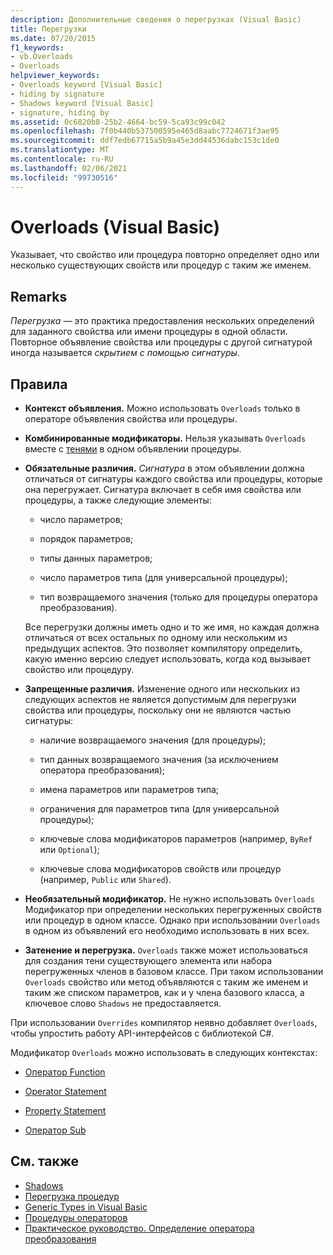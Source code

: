 ```yaml
---
description: Дополнительные сведения о перегрузках (Visual Basic)
title: Перегрузки
ms.date: 07/20/2015
f1_keywords:
- vb.Overloads
- Overloads
helpviewer_keywords:
- Overloads keyword [Visual Basic]
- hiding by signature
- Shadows keyword [Visual Basic]
- signature, hiding by
ms.assetid: 0c6820b8-25b2-4664-bc59-5ca93c99c042
ms.openlocfilehash: 7f0b440b537500595e465d8aabc7724671f3ae95
ms.sourcegitcommit: ddf7edb67715a5b9a45e3dd44536dabc153c1de0
ms.translationtype: MT
ms.contentlocale: ru-RU
ms.lasthandoff: 02/06/2021
ms.locfileid: "99730516"
---
```

# <a name="overloads-visual-basic"></a>Overloads (Visual Basic)

Указывает, что свойство или процедура повторно определяет одно или несколько существующих свойств или процедур с таким же именем.

## <a name="remarks"></a>Remarks

*Перегрузка* — это практика предоставления нескольких определений для заданного свойства или имени процедуры в одной области. Повторное объявление свойства или процедуры с другой сигнатурой иногда называется *скрытием с помощью сигнатуры*.

## <a name="rules"></a>Правила

- **Контекст объявления.** Можно использовать `Overloads` только в операторе объявления свойства или процедуры.

- **Комбинированные модификаторы.** Нельзя указывать `Overloads` вместе с [тенями](shadows.md) в одном объявлении процедуры.

- **Обязательные различия.** *Сигнатура* в этом объявлении должна отличаться от сигнатуры каждого свойства или процедуры, которые она перегружает. Сигнатура включает в себя имя свойства или процедуры, а также следующие элементы:

  - число параметров;

  - порядок параметров;

  - типы данных параметров;

  - число параметров типа (для универсальной процедуры);

  - тип возвращаемого значения (только для процедуры оператора преобразования).

  Все перегрузки должны иметь одно и то же имя, но каждая должна отличаться от всех остальных по одному или нескольким из предыдущих аспектов. Это позволяет компилятору определить, какую именно версию следует использовать, когда код вызывает свойство или процедуру.

- **Запрещенные различия.** Изменение одного или нескольких из следующих аспектов не является допустимым для перегрузки свойства или процедуры, поскольку они не являются частью сигнатуры:

  - наличие возвращаемого значения (для процедуры);

  - тип данных возвращаемого значения (за исключением оператора преобразования);

  - имена параметров или параметров типа;

  - ограничения для параметров типа (для универсальной процедуры);

  - ключевые слова модификаторов параметров (например, `ByRef` или `Optional`);

  - ключевые слова модификаторов свойств или процедур (например, `Public` или `Shared`).

- **Необязательный модификатор.** Не нужно использовать `Overloads` Модификатор при определении нескольких перегруженных свойств или процедур в одном классе. Однако при использовании `Overloads` в одном из объявлений его необходимо использовать в них всех.

- **Затенение и перегрузка.** `Overloads` также может использоваться для создания тени существующего элемента или набора перегруженных членов в базовом классе. При таком использовании `Overloads` свойство или метод объявляются с таким же именем и таким же списком параметров, как и у члена базового класса, а ключевое слово `Shadows` не предоставляется.

При использовании `Overrides` компилятор неявно добавляет `Overloads`, чтобы упростить работу API-интерфейсов с библиотекой C#.

Модификатор `Overloads` можно использовать в следующих контекстах:

- [Оператор Function](../statements/function-statement.md)

- [Operator Statement](../statements/operator-statement.md)

- [Property Statement](../statements/property-statement.md)

- [Оператор Sub](../statements/sub-statement.md)

## <a name="see-also"></a>См. также

- [Shadows](shadows.md)
- [Перегрузка процедур](../../programming-guide/language-features/procedures/procedure-overloading.md)
- [Generic Types in Visual Basic](../../programming-guide/language-features/data-types/generic-types.md)
- [Процедуры операторов](../../programming-guide/language-features/procedures/operator-procedures.md)
- [Практическое руководство. Определение оператора преобразования](../../programming-guide/language-features/procedures/how-to-define-a-conversion-operator.md)
